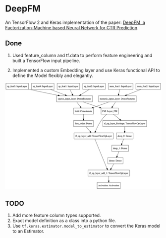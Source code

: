 # DeepFM
An TensorFlow 2 and Keras implementation of the paper: [DeepFM, a Factorization-Machine based Neural Network for CTR Prediction](https://arxiv.org/abs/1703.04247).

## Done
1. Used feature_column and tf.data to perform feature engineering and built a TensorFlow input pipeline.

2. Implemented a custom Embedding layer and use Keras functional API to define the Model flexibly and elegantly.

![Model](img/model.png "Model")

## TODO
1. Add more feature column types supported.
2. Exact model definition as a class into a python file.
3. Use `tf.keras.estimator.model_to_estimator` to  convert the Keras model to an Estimator.
